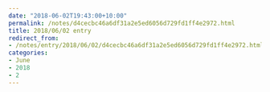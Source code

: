 ```yaml
---
date: "2018-06-02T19:43:00+10:00"
permalink: /notes/d4cecbc46a6df31a2e5ed6056d729fd1ff4e2972.html
title: 2018/06/02 entry
redirect_from:
- /notes/entry/2018/06/02/d4cecbc46a6df31a2e5ed6056d729fd1ff4e2972.html
categories:
- June
- 2018
- 2
---
```

